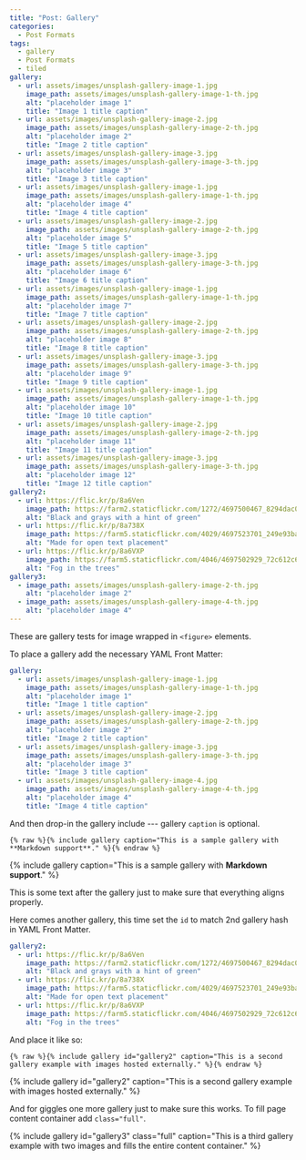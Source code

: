 ```yaml
---
title: "Post: Gallery"
categories:
  - Post Formats
tags:
  - gallery
  - Post Formats
  - tiled
gallery:
  - url: assets/images/unsplash-gallery-image-1.jpg
    image_path: assets/images/unsplash-gallery-image-1-th.jpg
    alt: "placeholder image 1"
    title: "Image 1 title caption"
  - url: assets/images/unsplash-gallery-image-2.jpg
    image_path: assets/images/unsplash-gallery-image-2-th.jpg
    alt: "placeholder image 2"
    title: "Image 2 title caption"
  - url: assets/images/unsplash-gallery-image-3.jpg
    image_path: assets/images/unsplash-gallery-image-3-th.jpg
    alt: "placeholder image 3"
    title: "Image 3 title caption"
  - url: assets/images/unsplash-gallery-image-1.jpg
    image_path: assets/images/unsplash-gallery-image-1-th.jpg
    alt: "placeholder image 4"
    title: "Image 4 title caption"
  - url: assets/images/unsplash-gallery-image-2.jpg
    image_path: assets/images/unsplash-gallery-image-2-th.jpg
    alt: "placeholder image 5"
    title: "Image 5 title caption"
  - url: assets/images/unsplash-gallery-image-3.jpg
    image_path: assets/images/unsplash-gallery-image-3-th.jpg
    alt: "placeholder image 6"
    title: "Image 6 title caption"
  - url: assets/images/unsplash-gallery-image-1.jpg
    image_path: assets/images/unsplash-gallery-image-1-th.jpg
    alt: "placeholder image 7"
    title: "Image 7 title caption"
  - url: assets/images/unsplash-gallery-image-2.jpg
    image_path: assets/images/unsplash-gallery-image-2-th.jpg
    alt: "placeholder image 8"
    title: "Image 8 title caption"
  - url: assets/images/unsplash-gallery-image-3.jpg
    image_path: assets/images/unsplash-gallery-image-3-th.jpg
    alt: "placeholder image 9"
    title: "Image 9 title caption"
  - url: assets/images/unsplash-gallery-image-1.jpg
    image_path: assets/images/unsplash-gallery-image-1-th.jpg
    alt: "placeholder image 10"
    title: "Image 10 title caption"
  - url: assets/images/unsplash-gallery-image-2.jpg
    image_path: assets/images/unsplash-gallery-image-2-th.jpg
    alt: "placeholder image 11"
    title: "Image 11 title caption"
  - url: assets/images/unsplash-gallery-image-3.jpg
    image_path: assets/images/unsplash-gallery-image-3-th.jpg
    alt: "placeholder image 12"
    title: "Image 12 title caption"
gallery2:
  - url: https://flic.kr/p/8a6Ven
    image_path: https://farm2.staticflickr.com/1272/4697500467_8294dac099_q.jpg
    alt: "Black and grays with a hint of green"
  - url: https://flic.kr/p/8a738X
    image_path: https://farm5.staticflickr.com/4029/4697523701_249e93ba23_q.jpg
    alt: "Made for open text placement"
  - url: https://flic.kr/p/8a6VXP
    image_path: https://farm5.staticflickr.com/4046/4697502929_72c612c636_q.jpg
    alt: "Fog in the trees"
gallery3:
  - image_path: assets/images/unsplash-gallery-image-2-th.jpg
    alt: "placeholder image 2"
  - image_path: assets/images/unsplash-gallery-image-4-th.jpg
    alt: "placeholder image 4"
---
```


These are gallery tests for image wrapped in `<figure>` elements.

To place a gallery add the necessary YAML Front Matter:

```yaml
gallery:
  - url: assets/images/unsplash-gallery-image-1.jpg
    image_path: assets/images/unsplash-gallery-image-1-th.jpg
    alt: "placeholder image 1"
    title: "Image 1 title caption"
  - url: assets/images/unsplash-gallery-image-2.jpg
    image_path: assets/images/unsplash-gallery-image-2-th.jpg
    alt: "placeholder image 2"
    title: "Image 2 title caption"
  - url: assets/images/unsplash-gallery-image-3.jpg
    image_path: assets/images/unsplash-gallery-image-3-th.jpg
    alt: "placeholder image 3"
    title: "Image 3 title caption"
  - url: assets/images/unsplash-gallery-image-4.jpg
    image_path: assets/images/unsplash-gallery-image-4-th.jpg
    alt: "placeholder image 4"
    title: "Image 4 title caption"
```

And then drop-in the gallery include --- gallery `caption` is optional.

```liquid
{% raw %}{% include gallery caption="This is a sample gallery with **Markdown support**." %}{% endraw %}
```

{% include gallery caption="This is a sample gallery with **Markdown support**." %}

This is some text after the gallery just to make sure that everything aligns properly.

Here comes another gallery, this time set the `id` to match 2nd gallery hash in YAML Front Matter.

```yaml
gallery2:
  - url: https://flic.kr/p/8a6Ven
    image_path: https://farm2.staticflickr.com/1272/4697500467_8294dac099_q.jpg
    alt: "Black and grays with a hint of green"
  - url: https://flic.kr/p/8a738X
    image_path: https://farm5.staticflickr.com/4029/4697523701_249e93ba23_q.jpg
    alt: "Made for open text placement"
  - url: https://flic.kr/p/8a6VXP
    image_path: https://farm5.staticflickr.com/4046/4697502929_72c612c636_q.jpg
    alt: "Fog in the trees"
```

And place it like so: 

```liquid
{% raw %}{% include gallery id="gallery2" caption="This is a second gallery example with images hosted externally." %}{% endraw %}
```

{% include gallery id="gallery2" caption="This is a second gallery example with images hosted externally." %}

And for giggles one more gallery just to make sure this works. To fill page content container add `class="full"`.

{% include gallery id="gallery3" class="full" caption="This is a third gallery example with two images and fills the entire content container." %}